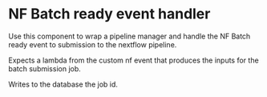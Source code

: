 # NF Batch ready event handler

Use this component to wrap a pipeline manager 
and handle the NF Batch ready event to submission to the nextflow pipeline.  

Expects a lambda from the custom nf event that produces the inputs for the batch submission job.  

Writes to the database the job id.  

